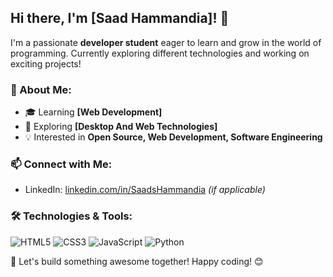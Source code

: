 ## Hi there, I'm [Saad Hammandia]! 👋

I'm a passionate **developer student** eager to learn and grow in the world of programming. Currently exploring different technologies and working on exciting projects!

### 🚀 About Me:
- 🎓 Learning **[Web Development]**
- 🌱 Exploring **[Desktop And Web Technologies]**
- 💡 Interested in **Open Source, Web Development, Software Engineering**

### 📫 Connect with Me:
- LinkedIn: [linkedin.com/in/SaadsHammandia](https://www.linkedin.com/in/saad-hammandia-b4b495283) *(if applicable)*

### 🛠️ Technologies & Tools:
![HTML5](https://img.shields.io/badge/HTML5-E34F26?style=for-the-badge&logo=html5&logoColor=white)
![CSS3](https://img.shields.io/badge/CSS3-1572B6?style=for-the-badge&logo=css3&logoColor=white)
![JavaScript](https://img.shields.io/badge/JavaScript-F7DF1E?style=for-the-badge&logo=javascript&logoColor=black)
![Python](https://img.shields.io/badge/Python-3776AB?style=for-the-badge&logo=python&logoColor=white)

🚀 Let's build something awesome together! Happy coding! 😊
